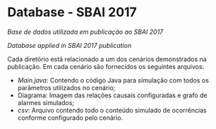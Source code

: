 # Database - SBAI 2017

*Base de dados utilizada em publicação ao SBAI 2017*

*Database applied in SBAI 2017 publication*

Cada diretório está relacionado a um dos cenários demonstrados na publicação. Em cada cenário são fornecidos os seguintes arquivos:

* *Main.java*: Contendo o código Java para simulação com todos os parâmetros utilizados no cenário;
* Diagrama: Imagem das relações causais configuradas e grafo de alarmes simulados;
* *csv*: Arquivo contendo todo o conteúdo simulado de ocorrências conforme configurado pelo cenário.
